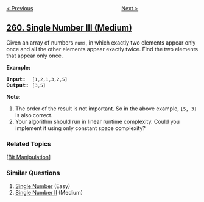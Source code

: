 <!--|This file generated by command(leetcode description); DO NOT EDIT.    |-->
<!--+----------------------------------------------------------------------+-->
<!--|@author    openset <openset.wang@gmail.com>                           |-->
<!--|@link      https://github.com/openset                                 |-->
<!--|@home      https://github.com/openset/leetcode                        |-->
<!--+----------------------------------------------------------------------+-->

[< Previous](../3sum-smaller "3Sum Smaller")
　　　　　　　　　　　　　　　　
[Next >](../graph-valid-tree "Graph Valid Tree")

## [260. Single Number III (Medium)](https://leetcode.com/problems/single-number-iii "只出现一次的数字 III")

<p>Given an array of numbers <code>nums</code>, in which exactly two elements appear only once and all the other elements appear exactly twice. Find the two elements that appear only once.</p>

<p><strong>Example:</strong></p>

<pre>
<strong>Input:</strong>  <code>[1,2,1,3,2,5]</code>
<strong>Output:</strong> <code>[3,5]</code></pre>

<p><b>Note</b>:</p>

<ol>
	<li>The order of the result is not important. So in the above example, <code>[5, 3]</code> is also correct.</li>
	<li>Your algorithm should run in linear runtime complexity. Could you implement it using only constant space complexity?</li>
</ol>

### Related Topics
  [[Bit Manipulation](../../tag/bit-manipulation/README.md)]

### Similar Questions
  1. [Single Number](../single-number) (Easy)
  1. [Single Number II](../single-number-ii) (Medium)
